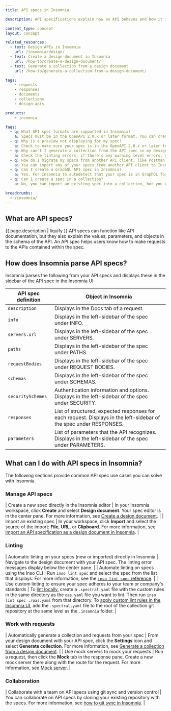 ```yaml
---
title: API specs in Insomnia

description: API specifications explain how an API behaves and how it interacts with other APIs.

content_type: concept
layout: concept

related_resources:
  - text: Design APIs in Insomnia
    url: /insomnia/design/
  - text: Create a design document in Insomnia
    url: /how-to/create-a-design-document/
  - text: Generate a collection from a design document
    url: /how-to/generate-a-collection-from-a-design-document/

tags:
    - requests
    - responses
    - documents
    - collections
    - design-apis

products:
    - insomnia

faqs:
  - q: What API spec formats are supported in Insomnia?
    a: Specs must be in the OpenAPI 2.0.x or later format. You can create specs for a REST API or GraphQL API.
  - q: Why is a preview not displaying for my spec?
    a: Check to make sure your spec is in the OpenAPI 2.0.x or later format. Next, check for any errors in the linting and resolve those.
  - q: Why can't I generate a collection from the API spec in my design document?
    a: Check the linting errors, if there's any warning level errors, you won't be able to generate a collection from your spec.
  - q: How do I migrate my specs from another API client, like Postman, to Insomnia?
    a: You can import any of your specs from another API client to Insomnia. Just import the file in your Insomnia workspace. 
  - q: Can I create a GraphQL API spec in Insomnia?
    a: Yes. For Insomnia to autodetect that your spec is in GraphQL format, the path must be `/graphql`, the method must be `POST`, the request body must be application/json and must contain a property query with the type string, and the response body must be application/json.
  - q: Can I create a spec in a collection?
    a: No, you can import an existing spec into a collection, but you can only create a new API spec in a document.

breadcrumbs:
  - /insomnia/
---
```


## What are API specs?

{{ page.description | liquify }}
API specs can function like API documentation, but they also explain the values, parameters, and objects in the schema of the API. An API spec helps users know how to make requests to the APIs contained within the spec.

## How does Insomnia parse API specs?

Insomnia parses the following from your API specs and displays these in the sidebar of the API spec in the Insomnia UI:

| API spec definition | Object in Insomnia |
| ---- | ---- |
| `description` | Displays in the Docs tab of a request. |
| `info` | Displays in the left-sidebar of the spec under INFO. |
| `servers.url` | Displays in the left-sidebar of the spec under SERVERS. |
| `paths` | Displays in the left-sidebar of the spec under PATHS. |
| `requestBodies` | Displays in the left-sidebar of the spec under REQUEST BODIES. |
| `schemas` | Displays in the left-sidebar of the spec under SCHEMAS. |
| `securitySchemes` | Authentication information and options. Displays in the left-sidebar of the spec under SECURITY. |
| `responses` | List of structured, expected responses for each request. Displays in the left-sidebar of the spec under RESPONSES. |
| `parameters` | List of parameters that the API recognizes. Displays in the left-sidebar of the spec under PARAMETERS. | 

## What can I do with API specs in Insomnia?

The following sections provide common API spec use cases you can solve with Insomnia.

### Manage API specs

| Create a new spec directly in the Insomnia editor | In your Insomnia workspace, click **Create** and select **Design document**. Your spec editor is in the center pane. For more information, see [Create a design document](/how-to/create-a-design-document/). |
| Import an existing spec | In your workspace, click **Import** and select the source of the import: **File**, **URL**, or **Clipboard**. For more information, see [Import an API specification as a design document in Insomnia](/how-to/import-an-api-spec-as-a-document/). |

### Linting

| Automatic linting on your specs (new or imported) directly in Insomnia | Navigate to the design document with your API spec. The linting error messages display below the center pane. |
| Automate linting on specs using the Inso CLI | Run `inso lint spec` and select the spec from the list that displays. For more information, see the [`inso lint spec` reference](/). |
| Use custom linting to ensure your spec adheres to your team or company's standards | To [lint locally](/), create a `.spectral.yaml` file with the custom rules in the same directory as the `oas.yaml` file you want to lint. Then run `inso lint spec ./oas.yaml` from that directory. To [apply custom lint rules in the Insomnia UI](/), add the `.spectral.yaml` file to the root of the collection git repository at the same level as the `.insomnia` folder. |

### Work with requests

| Automatically generate a collection and requests from your spec | From your design document with your API spec, click the **Settings** icon and select **Generate collection**. For more information, see [Generate a collection from a design document](/how-to/generate-a-collection-from-a-design-document/). |
| Use mock servers to mock your requests | Run a request, then click the **Mock** tab in the response pane. Create a new mock server there along with the route for the request. For more information, see [Mock server](/).  |

### Collaboration

| Collaborate with a team on API specs using git sync and version control | You can collaborate on API specs by cloning your existing repository with the specs. For more information, see [how to git sync in Insomnia](/). |
